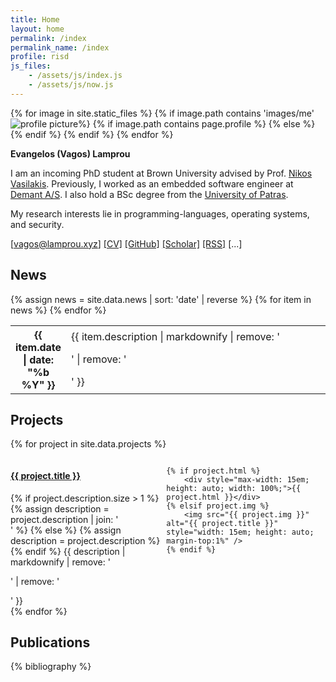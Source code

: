 ```yaml
---
title: Home
layout: home
permalink: /index
permalink_name: /index
profile: risd
js_files: 
    - /assets/js/index.js
    - /assets/js/now.js
---
```


<div class=container>

<div class="profile">
    {% for image in site.static_files %}
    {% if image.path contains 'images/me' %}
    {% if image.path contains page.profile %}
        <img style="display: inline-block; float:left;" src="{{ image.path }}" alt="profile picture"/>
    {% else %}
        <img style="display: none; float:left;" src="{{ image.path }}" alt="profile picture"/>
    {% endif %}
    {% endif %}
    {% endfor %}
</div>

<div class="description" markdown=1>

**Evangelos (Vagos) Lamprou**

I am an incoming PhD student at Brown University advised by Prof. [Nikos Vasilakis](https://nikos.vasilak.is/).
Previously, I worked as an embedded software engineer at [Demant A/S](https://www.demant.com/).
I also hold a BSc degree from the [University of Patras](https://www.upatras.gr/en/).

My research interests lie in programming-languages, operating
systems, and security.

[[vagos@lamprou.xyz]](mailto:vagos@lamprou.xyz)
[[CV]](/assets/pdf/cv.pdf)
[[GitHub]](https://github.com/vagos)
[[Scholar]](https://scholar.google.com/citations?user=O-fz6ZgAAAAJ&hl=en)
[[RSS]](/feed/blog.xml)
<a id="social-btn">[...]</a>
<span id="social" markdown="1" style="display: none">
[[PGP-key]](/assets/txt/key.txt)
[[Hacker News]](https://news.ycombinator.com/user?id=vagozino)
[[Last.fm]](https://www.last.fm/user/vagozino)
[[SoundCloud]](https://soundcloud.com/vagozino)
[[X]](https://x.com/vagozino)
[[Mastodon]](https://mastodon.social/@vagozino)
[[LinkedIn]](https://www.linkedin.com/in/evangelos-lamprou/)
[[Pinboard]](https://pinboard.in/u:vagos)
[[Library Thing]](https://www.librarything.com/profile/elamprou)
Urbit: ~dopnyr-figbud
Chinese name: 法高思
</span>
</div>

</div> <!-- end of container -->

## News

<div class="info">
  {% assign news = site.data.news | sort: 'date' | reverse %}
  <table>
  <tbody>
    {% for item in news %}
      <tr>
        <th style="width: 15%">{{ item.date | date: "%b %Y" }}</th>
        <td style="width: 85%">{{ item.description | markdownify | remove: '<p>' | remove: '</p>' }}</td>
      </tr>
    {% endfor %}
  </tbody>
  </table>
</div> <!-- end of news -->

<h3 id="whatnow" style="display: none;">Right now</h3>

<div id="now" class="info" style="display: none;">
    <div id="current-task" style="word-wrap: break-word; white-space: pre-wrap; display: none;"> </div>
    <div id="current-track" style="display: none;"> </div>
</div> <!-- end of now -->

## Projects

{% for project in site.data.projects %}
<div style="display: flex; align-items: flex-start; justify-content: space-between;">
    <div>
        <h4><a href="{{ project.url }}">{{ project.title }}</a></h4>
        {% if project.description.size > 1 %}
            {% assign description = project.description | join: '<br>' %}
        {% else %}
            {% assign description = project.description %}
        {% endif %}
        {{ description | markdownify | remove: '<p>' | remove: '</p>' }}
    </div>

    {% if project.html %}
        <div style="max-width: 15em; height: auto; width: 100%;">{{ project.html }}</div>
    {% elsif project.img %}
        <img src="{{ project.img }}" alt="{{ project.title }}" style="width: 15em; height: auto; margin-top:1%" />
    {% endif %}
</div>
{% endfor %}

## Publications

{% bibliography %}
